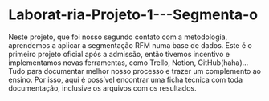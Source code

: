 # Laborat-ria-Projeto-1---Segmenta-o

Neste projeto, que foi nosso segundo contato com a metodologia, aprendemos a aplicar  a segmentação RFM numa base de dados.
Este é o primeiro projeto oficial após a admissão, então tivemos incentivo e implementamos novas ferramentas, como Trello, Notion, GitHub(haha)... Tudo para documentar melhor nosso processo e trazer um complemento ao ensino. Por isso, aqui é possível encontrar uma ficha técnica com toda documentação, inclusive os arquivos com os resultados.
